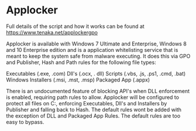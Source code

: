 # Applocker

Full details of the script and how it works can be found at https://www.tenaka.net/applockergpo

Applocker is available with Windows 7 Ultimate and Enterprise, Windows 8 and 10 Enterprise edition and is a application whitelisting service that is meant to keep the system safe from malware executing. It does this via GPO and Publisher, Hash and Path rules for the following file types:

Executables (.exe, .com)
Dll's (.ocx, . dll)
Scripts (.vbs, .js, .ps1, .cmd, .bat)
Windows Installers (.msi, .mst, .msp)
Packaged App (.appx)

There is an undocumented feature of blocking API's when DLL enforcement is enabled, requiring path rules to allow. Applocker will be configured to protect all files on C:\, enforcing Executables, Dll's and Installers by Publisher and falling back to Hash. The default rules wont be added with the exception of DLL and Packaged App Rules. The default rules are too easy to bypass.

